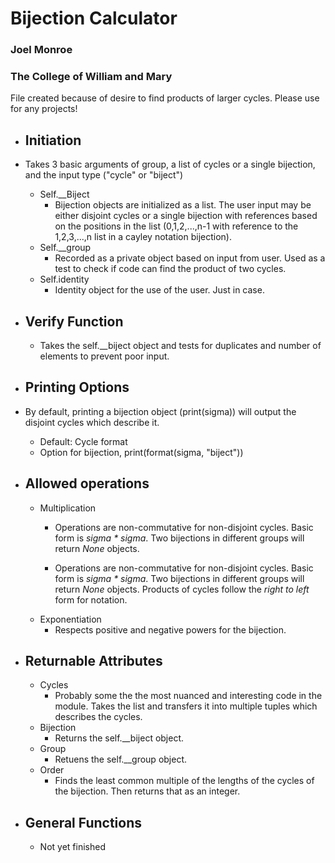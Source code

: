 # Bijection Calculator
### Joel Monroe

### The College of William and Mary

File created because of desire to find products of larger cycles. Please use for any projects!

* ## Initiation
* Takes 3 basic arguments of group, a list of cycles or a single bijection, and the input type ("cycle" or "biject")
	* Self.__Biject
		* Bijection objects are initialized as a list. The user input may be either disjoint cycles or a single bijection with references based on the positions in the list (0,1,2,...,n-1 with reference to the 1,2,3,...,n list in a cayley notation bijection).
	* Self.__group
		* Recorded as a private object based on input from user. Used as a test to check if code can find the product of two cycles.
	* Self.identity
		* Identity object for the use of the user. Just in case.

* ## Verify Function
    * Takes the self.__biject object and tests for duplicates and number of elements to prevent poor input.

* ## Printing Options
* By default, printing a bijection object (print(sigma)) will output the disjoint cycles which describe it. 
	* Default: Cycle format
	* Option for bijection, print(format(sigma, "biject"))

* ## Allowed operations
	* Multiplication
		* Operations are non-commutative for non-disjoint cycles. Basic form is _sigma * sigma_. Two bijections in different groups will return _None_ objects. 

		* Operations are non-commutative for non-disjoint cycles. Basic form is _sigma * sigma_. Two bijections in different groups will return _None_ objects. Products of cycles follow the _right to left_ form for notation.
	* Exponentiation
		* Respects positive and negative powers for the bijection. 

* ## Returnable Attributes
	* Cycles
		* Probably some the the most nuanced and interesting code in the module. Takes the list and transfers it into multiple tuples which describes the cycles.
	* Bijection
		* Returns the self.__biject object.
	* Group
		* Retuens the self.__group object.
	* Order
		* Finds the least common multiple of the lengths of the cycles of the bijection. Then returns that as an integer.

* ## General Functions
	* Not yet finished 
